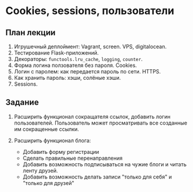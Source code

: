 Cookies, sessions, пользователи
======================


План лекции
-------

1. Игрушечный деплоймент: Vagrant, screen. VPS, digitalocean.
2. Тестирование Flask-приложений.
3. Декораторы: `functools.lru_cache`, `logging`, `counter`.
4. Форма логина ползователя без пароля. Cookies.
5. Логин с паролем: как передается пароль по сети. HTTPS.
6. Как хранить пароль: хэши, солёные хэши.
6. Sessions.

Задание
------

1. Расширить функционал сокращателя ссылок, добавить логин пользователей. Пользователь может просматривать все созданные им сокращенные ссылки.

2. Расширить функционал блога:
    - Добавить форму регистрации
    - Сделать правильные перенаправления
    - Добавить возможность подписываться на чужие блоги и читать ленту друзей.
    - Добавить возможность делать записи "только для себя" и "только для друзей"
